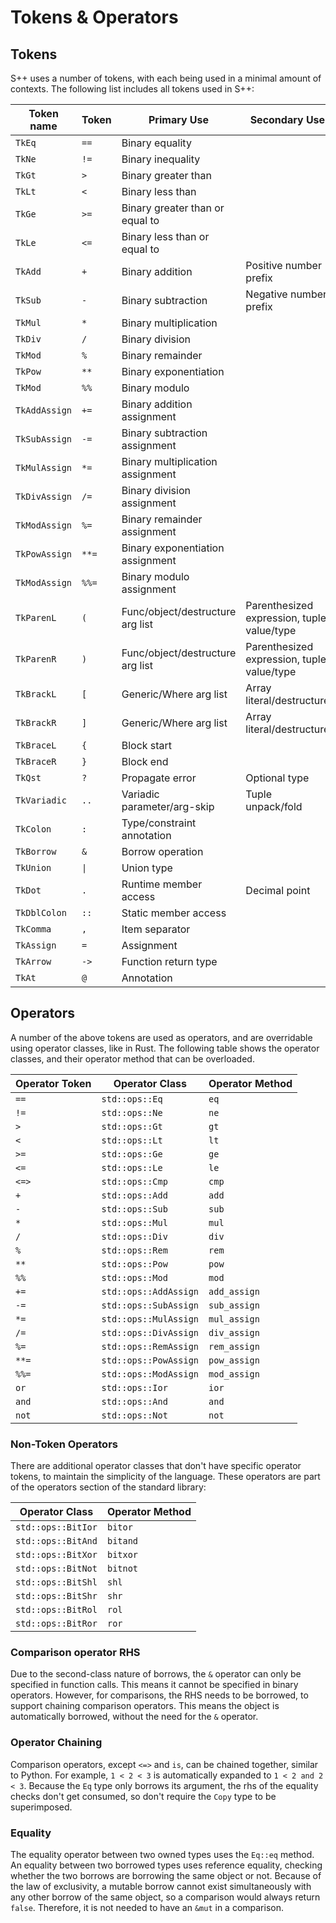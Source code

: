 # Tokens &amp; Operators

## Tokens

S++ uses a number of tokens, with each being used in a minimal amount of contexts. The following list includes all
tokens used in S++:

| Token name    | Token | Primary Use                      | Secondary Use                              |
|---------------|-------|----------------------------------|--------------------------------------------|
| `TkEq`        | `==`  | Binary equality                  |                                            |
| `TkNe`        | `!=`  | Binary inequality                |                                            |
| `TkGt`        | `>`   | Binary greater than              |                                            |
| `TkLt`        | `<`   | Binary less than                 |                                            |
| `TkGe`        | `>=`  | Binary greater than or equal to  |                                            |
| `TkLe`        | `<=`  | Binary less than or equal to     |                                            |
| `TkAdd`       | `+`   | Binary addition                  | Positive number prefix                     |
| `TkSub`       | `-`   | Binary subtraction               | Negative number prefix                     |
| `TkMul`       | `*`   | Binary multiplication            |                                            |
| `TkDiv`       | `/`   | Binary division                  |                                            |
| `TkMod`       | `%`   | Binary remainder                 |                                            |
| `TkPow`       | `**`  | Binary exponentiation            |                                            |
| `TkMod`       | `%%`  | Binary modulo                    |                                            |
| `TkAddAssign` | `+=`  | Binary addition assignment       |                                            |
| `TkSubAssign` | `-=`  | Binary subtraction assignment    |                                            |
| `TkMulAssign` | `*=`  | Binary multiplication assignment |                                            |
| `TkDivAssign` | `/=`  | Binary division assignment       |                                            |
| `TkModAssign` | `%=`  | Binary remainder assignment      |                                            |
| `TkPowAssign` | `**=` | Binary exponentiation assignment |                                            |
| `TkModAssign` | `%%=` | Binary modulo assignment         |                                            |
| `TkParenL`    | `(`   | Func/object/destructure arg list | Parenthesized expression, tuple value/type |
| `TkParenR`    | `)`   | Func/object/destructure arg list | Parenthesized expression, tuple value/type |
| `TkBrackL`    | `[`   | Generic/Where arg list           | Array literal/destructure                  |
| `TkBrackR`    | `]`   | Generic/Where arg list           | Array literal/destructure                  |
| `TkBraceL`    | `{`   | Block start                      |                                            |
| `TkBraceR`    | `}`   | Block end                        |                                            |
| `TkQst`       | `?`   | Propagate error                  | Optional type                              |
| `TkVariadic`  | `..`  | Variadic parameter/arg-skip      | Tuple unpack/fold                          |
| `TkColon`     | `:`   | Type/constraint annotation       |                                            |
| `TkBorrow`    | `&`   | Borrow operation                 |                                            |
| `TkUnion`     | `\|`  | Union type                       |                                            |
| `TkDot`       | `.`   | Runtime member access            | Decimal point                              |
| `TkDblColon`  | `::`  | Static member access             |                                            |
| `TkComma`     | `,`   | Item separator                   |                                            |
| `TkAssign`    | `=`   | Assignment                       |                                            |
| `TkArrow`     | `->`  | Function return type             |                                            |
| `TkAt`        | `@`   | Annotation                       |                                            |

## Operators

A number of the above tokens are used as operators, and are overridable using operator classes, like in Rust. The
following table shows the operator classes, and their operator method that can be overloaded.

| Operator Token | Operator Class        | Operator Method |
|----------------|-----------------------|-----------------|
| `==`           | `std::ops::Eq`        | `eq`            |
| `!=`           | `std::ops::Ne`        | `ne`            |
| `>`            | `std::ops::Gt`        | `gt`            |
| `<`            | `std::ops::Lt`        | `lt`            |
| `>=`           | `std::ops::Ge`        | `ge`            |
| `<=`           | `std::ops::Le`        | `le`            |
| `<=>`          | `std::ops::Cmp`       | `cmp`           |
| `+`            | `std::ops::Add`       | `add`           |
| `-`            | `std::ops::Sub`       | `sub`           |
| `*`            | `std::ops::Mul`       | `mul`           |
| `/`            | `std::ops::Div`       | `div`           |
| `%`            | `std::ops::Rem`       | `rem`           |
| `**`           | `std::ops::Pow`       | `pow`           |
| `%%`           | `std::ops::Mod`       | `mod`           |
| `+=`           | `std::ops::AddAssign` | `add_assign`    |
| `-=`           | `std::ops::SubAssign` | `sub_assign`    |
| `*=`           | `std::ops::MulAssign` | `mul_assign`    |
| `/=`           | `std::ops::DivAssign` | `div_assign`    |
| `%=`           | `std::ops::RemAssign` | `rem_assign`    |
| `**=`          | `std::ops::PowAssign` | `pow_assign`    |
| `%%=`          | `std::ops::ModAssign` | `mod_assign`    |
| `or`           | `std::ops::Ior`       | `ior`           |
| `and`          | `std::ops::And`       | `and`           |
| `not`          | `std::ops::Not`       | `not`           |

### Non-Token Operators

There are additional operator classes that don't have specific operator tokens, to maintain the simplicity of the
language. These operators are part of the operators section of the standard library:

| Operator Class     | Operator Method |
|--------------------|-----------------|
| `std::ops::BitIor` | `bitor`         |
| `std::ops::BitAnd` | `bitand`        |
| `std::ops::BitXor` | `bitxor`        |
| `std::ops::BitNot` | `bitnot`        |
| `std::ops::BitShl` | `shl`           |
| `std::ops::BitShr` | `shr`           |
| `std::ops::BitRol` | `rol`           |
| `std::ops::BitRor` | `ror`           |

### Comparison operator RHS

Due to the second-class nature of borrows, the `&` operator can only be specified in function calls. This means it
cannot be specified in binary operators. However, for comparisons, the RHS needs to be borrowed, to support chaining
comparison operators. This means the object is automatically borrowed, without the need for the `&` operator.

### Operator Chaining

Comparison operators, except `<=>` and `is`, can be chained together, similar to Python. For example, `1 < 2 < 3` is
automatically expanded to `1 < 2 and 2 < 3`. Because the `Eq` type only borrows its argument, the rhs of the equality
checks don't get consumed, so don't require the `Copy` type to be superimposed.

### Equality

The equality operator between two owned types uses the `Eq::eq` method. An equality between two borrowed types uses
reference equality, checking whether the two borrows are borrowing the same object or not. Because of the law of
exclusivity, a mutable borrow cannot exist simultaneously with any other borrow of the same object, so a comparison
would always return `false`. Therefore, it is not needed to have an `&mut` in a comparison.
